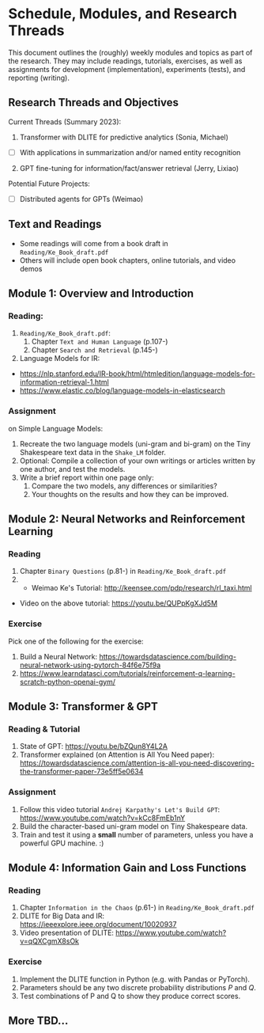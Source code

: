 # Schedule, Modules, and Research Threads

This document outlines the (roughly) weekly modules and topics as part of the research. 
They may include readings, tutorials, exercises, as well as assignments for development (implementation), experiments (tests), and reporting (writing).

## Research Threads and Objectives

Current Threads (Summary 2023): 

1. Transformer with DLITE for predictive analytics (Sonia, Michael)
  * [ ] With applications in summarization and/or named entity recognition
2. GPT fine-tuning for information/fact/answer retrieval (Jerry, Lixiao)

Potential Future Projects: 

* [ ] Distributed agents for GPTs (Weimao)

## Text and Readings

* Some readings will come from a book draft in `Reading/Ke_Book_draft.pdf`
* Others will include open book chapters, online tutorials, and video demos

## Module 1: Overview and Introduction

### Reading: 

1. `Reading/Ke_Book_draft.pdf`: 
   1. Chapter `Text and Human Language` (p.107-)
   2. Chapter `Search and Retrieval` (p.145-)
2. Language Models for IR:
  + https://nlp.stanford.edu/IR-book/html/htmledition/language-models-for-information-retrieval-1.html
  + https://www.elastic.co/blog/language-models-in-elasticsearch

### Assignment 

on Simple Language Models: 

1. Recreate the two language models (uni-gram and bi-gram) on the Tiny Shakespeare text data in the `Shake_LM` folder. 
2. Optional: Compile a collection of your own writings or articles written by one author, and test the models. 
3. Write a brief report within one page only: 
   1. Compare the two models, any differences or similarities? 
   2. Your thoughts on the results and how they can be improved. 

## Module 2: Neural Networks and Reinforcement Learning

### Reading

1. Chapter `Binary Questions` (p.81-) in `Reading/Ke_Book_draft.pdf` 
2. * Weimao Ke's Tutorial: http://keensee.com/pdp/research/rl_taxi.html
* Video on the above tutorial: https://youtu.be/QUPpKgXJd5M

### Exercise

Pick one of the following for the exercise: 

1. Build a Neural Network: https://towardsdatascience.com/building-neural-network-using-pytorch-84f6e75f9a
2. https://www.learndatasci.com/tutorials/reinforcement-q-learning-scratch-python-openai-gym/

## Module 3: Transformer & GPT

### Reading & Tutorial

1. State of GPT: https://youtu.be/bZQun8Y4L2A
2. Transformer explained (on Attention is All You Need paper): 
https://towardsdatascience.com/attention-is-all-you-need-discovering-the-transformer-paper-73e5ff5e0634

### Assignment 

1. Follow this video tutorial `Andrej Karpathy's Let's Build GPT`: https://www.youtube.com/watch?v=kCc8FmEb1nY
2. Build the character-based uni-gram model on Tiny Shakespeare data. 
3. Train and test it using a **small** number of parameters, unless you have a powerful GPU machine. :)


## Module 4: Information Gain and Loss Functions

### Reading

1. Chapter `Information in the Chaos` (p.61-) in `Reading/Ke_Book_draft.pdf` 
2. DLITE for Big Data and IR: https://ieeexplore.ieee.org/document/10020937
2. Video presentation of DLITE: https://www.youtube.com/watch?v=qQXCgmX8sOk

### Exercise

1. Implement the DLITE function in Python (e.g. with Pandas or PyTorch). 
2. Parameters should be any two discrete probability distributions $P$ and $Q$. 
3. Test combinations of P and Q to show they produce correct scores. 

## More TBD...

